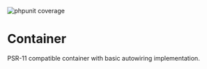 ![phpunit coverage](https://img.shields.io/badge/coverage-100%25-brightgreen.svg)

# Container
PSR-11 compatible container with basic autowiring implementation.
